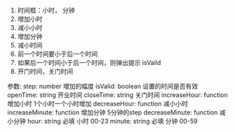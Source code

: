 1. 时间框：小时， 分钟
2. 增加小时
3. 减小小时
4. 增加分钟
5. 减小时间
6. 前一个时间要小于后一个时间
7. 如果后一个时间小于后一个时间，则弹出提示 isVaild
8. 开门时间，关门时间 

参数:
    step: number 增加的幅度
    isValid: boolean  设置的时间是否有效
    openTime: string  开业时间
    closeTime: string 关门时间
    increaseHour: function 增加小时 1个小时一个小时增加
    decreaseHour: function 减小小时
    increaseMinute: function 增加分钟 5分钟的step
    decreaseMinute: function 减小分钟
    hour: string 必填 小时 00-23
    minute: string 必填 分钟 00-59 